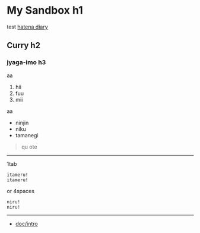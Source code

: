 My Sandbox h1
===============
test [hatena diary](http://d.hatena.ne.jp/hirose31/)

Curry h2
-------------

### jyaga-imo h3

aa

1. hii
2. fuu
3. mii

aa

* ninjin
* niku
* tamanegi

> qu
> ote

---

1tab

	itameru!
	itameru!

or 4spaces

    niru!
    niru!

---

* [doc/intro](blog/master/doc/intro.md)
